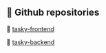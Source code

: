 ## 📂 Github repositories

🔗 [tasky-frontend](https://github.com/GrgoPenava/tasky-frontend)  

🔗 [tasky-backend](https://github.com/GrgoPenava/tasky-backend)  
